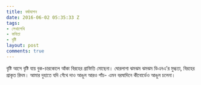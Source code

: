 ```yaml
---
title: বর্ষাযাপন
date: 2016-06-02 05:35:33 Z
tags:
- লেখালেখি
- কবিতা
- বৃষ্টি
layout: post
comments: true
---
```


বৃষ্টি আসে বৃষ্টি যায়
বুক-চারকোলে আঁকা বিরহের গ্রাফিতি মোছেনা।
ঘোরলাগা ঝমঝম ঝমঝম
ডিএনএ’র মুগ্ধতা, বিরহের প্রাকৃত রিদম।
আমার দুহাতে যদি গেঁথে দাও আঙুল আরও পাঁচ-
এমন বরষাদিনে কীবোর্ডেও আঙুল চলেনা।
